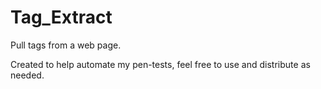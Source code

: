 # Tag_Extract
Pull tags from a web page.

Created to help automate my pen-tests, feel free to use and distribute as needed.
